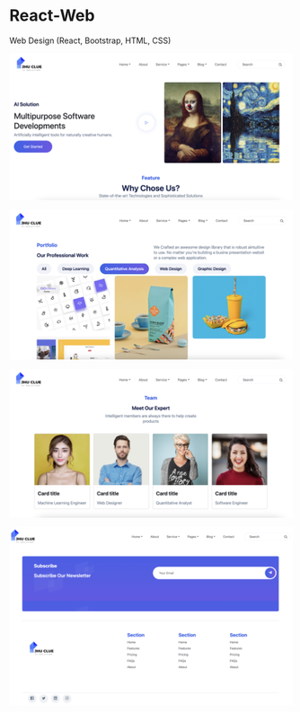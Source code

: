 # React-Web

Web Design (React, Bootstrap, HTML, CSS)

![web](/src/images/d1.png)

![web](/src/images/d2.png)

![web](/src/images/d3.png)

![web](/src/images/d4.png)
